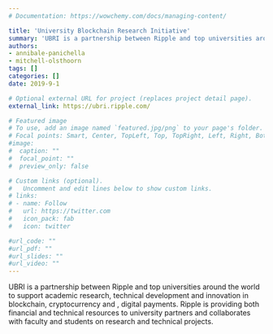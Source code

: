 ```yaml
---
# Documentation: https://wowchemy.com/docs/managing-content/

title: 'University Blockchain Research Initiative'
summary: 'UBRI is a partnership between Ripple and top universities around the world to support academic research, technical development and innovation in blockchain, cryptocurrency and , digital payments. Ripple is providing both financial and technical resources to university partners and collaborates with faculty and students on research and technical projects.'
authors:
- annibale-panichella
- mitchell-olsthoorn
tags: []
categories: []
date: 2019-9-1

# Optional external URL for project (replaces project detail page).
external_link: https://ubri.ripple.com/

# Featured image
# To use, add an image named `featured.jpg/png` to your page's folder.
# Focal points: Smart, Center, TopLeft, Top, TopRight, Left, Right, BottomLeft, Bottom, BottomRight.
#image:
#  caption: ""
#  focal_point: ""
#  preview_only: false

# Custom links (optional).
#   Uncomment and edit lines below to show custom links.
# links:
# - name: Follow
#   url: https://twitter.com
#   icon_pack: fab
#   icon: twitter

#url_code: ""
#url_pdf: ""
#url_slides: ""
#url_video: ""
---
```


UBRI is a partnership between Ripple and top universities around the world to support academic research, technical development and innovation in blockchain, cryptocurrency and , digital payments. Ripple is providing both financial and technical resources to university partners and collaborates with faculty and students on research and technical projects.
